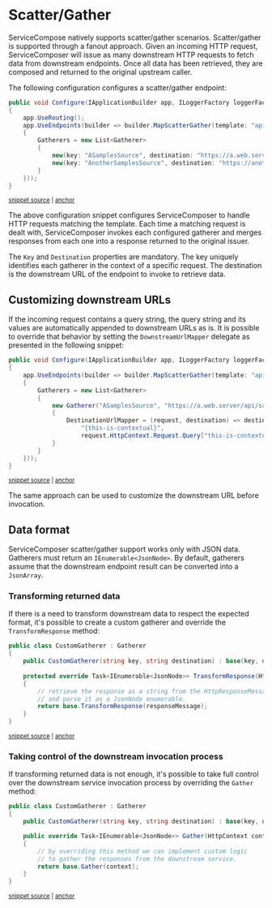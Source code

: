 # Scatter/Gather

ServiceCompose natively supports scatter/gather scenarios. Scatter/gather is supported through a fanout approach. Given an incoming HTTP request, ServiceComposer will issue as many downstream HTTP requests to fetch data from downstream endpoints. Once all data has been retrieved, they are composed and returned to the original upstream caller.

The following configuration configures a scatter/gather endpoint:

<!-- snippet: scatter-gather-basic-usage -->
<a id='snippet-scatter-gather-basic-usage'></a>
```cs
public void Configure(IApplicationBuilder app, ILoggerFactory loggerFactory)
{
    app.UseRouting();
    app.UseEndpoints(builder => builder.MapScatterGather(template: "api/scatter-gather", new ScatterGatherOptions()
    {
        Gatherers = new List<Gatherer>
        {
            new(key: "ASamplesSource", destination: "https://a.web.server/api/samples/ASamplesSource"),
            new(key: "AnotherSamplesSource", destination: "https://another.web.server/api/samples/AnotherSamplesSource")
        }
    }));
}
```
<sup><a href='/src/Snippets/ScatterGather/Startup.cs#L10-L23' title='Snippet source file'>snippet source</a> | <a href='#snippet-scatter-gather-basic-usage' title='Start of snippet'>anchor</a></sup>
<!-- endSnippet -->

The above configuration snippet configures ServiceComposer to handle HTTP requests matching the template. Each time a matching request is dealt with, ServiceComposer invokes each configured gatherer and merges responses from each one into a response returned to the original issuer.

The `Key` and `Destination` properties are mandatory. The key uniquely identifies each gatherer in the context of a specific request. The destination is the downstream URL of the endpoint to invoke to retrieve data.

## Customizing downstream URLs

If the incoming request contains a query string, the query string and its values are automatically appended to downstream URLs as is. It is possible to override that behavior by setting the `DownstreamUrlMapper` delegate as presented in the following snippet:

<!-- snippet: scatter-gather-customizing-downstream-urls -->
<a id='snippet-scatter-gather-customizing-downstream-urls'></a>
```cs
public void Configure(IApplicationBuilder app, ILoggerFactory loggerFactory)
{
    app.UseEndpoints(builder => builder.MapScatterGather(template: "api/scatter-gather", new ScatterGatherOptions()
    {
        Gatherers = new List<Gatherer>
        {
            new Gatherer("ASamplesSource", "https://a.web.server/api/samples/ASamplesSource")
            {
                DestinationUrlMapper = (request, destination) => destination.Replace(
                    "{this-is-contextual}", 
                    request.HttpContext.Request.Query["this-is-contextual"])
            }
        }
    }));
}
```
<sup><a href='/src/Snippets/ScatterGather/CustomizingDownstreamURLs.cs#L10-L26' title='Snippet source file'>snippet source</a> | <a href='#snippet-scatter-gather-customizing-downstream-urls' title='Start of snippet'>anchor</a></sup>
<!-- endSnippet -->

The same approach can be used to customize the downstream URL before invocation.

## Data format

ServiceComposer scatter/gather support works only with JSON data. Gatherers must return an `IEnumerable<JsonNode>`. By default, gatherers assume that the downstream endpoint result can be converted into a `JsonArray`.

### Transforming returned data

If there is a need to transform downstream data to respect the expected format, it's possible to create a custom gatherer and override the `TransformResponse` method:

<!-- snippet: scatter-gather-transform-response -->
<a id='snippet-scatter-gather-transform-response'></a>
```cs
public class CustomGatherer : Gatherer
{
    public CustomGatherer(string key, string destination) : base(key, destination) { }
    
    protected override Task<IEnumerable<JsonNode>> TransformResponse(HttpResponseMessage responseMessage)
    {
        // retrieve the response as a string from the HttpResponseMessage
        // and parse it as a JsonNode enumerable.
        return base.TransformResponse(responseMessage);
    }
}
```
<sup><a href='/src/Snippets/ScatterGather/TransformResponse.cs#L11-L23' title='Snippet source file'>snippet source</a> | <a href='#snippet-scatter-gather-transform-response' title='Start of snippet'>anchor</a></sup>
<!-- endSnippet -->

### Taking control of the downstream invocation process

If transforming returned data is not enough, it's possible to take full control over the downstream service invocation process by overriding the `Gather` method:

<!-- snippet: scatter-gather-gather-override -->
<a id='snippet-scatter-gather-gather-override'></a>
```cs
public class CustomGatherer : Gatherer
{
    public CustomGatherer(string key, string destination) : base(key, destination) { }

    public override Task<IEnumerable<JsonNode>> Gather(HttpContext context)
    {
        // by overriding this method we can implement custom logic
        // to gather the responses from the downstream service.
        return base.Gather(context);
    }
}
```
<sup><a href='/src/Snippets/ScatterGather/GatherMethodOverride.cs#L12-L24' title='Snippet source file'>snippet source</a> | <a href='#snippet-scatter-gather-gather-override' title='Start of snippet'>anchor</a></sup>
<!-- endSnippet -->
